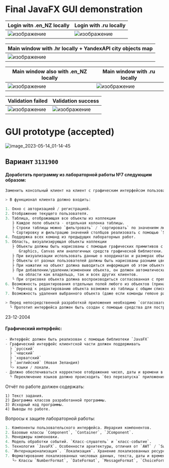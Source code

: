 # Final JavaFX GUI demonstration

|Login witn .en_NZ locally|Login with .ru locally|
|-|-|
|![изображение](https://github.com/worthant/Java_labs/assets/43885024/c97764e5-f7df-4986-9589-2fdfa7dcb50e)|![изображение](https://github.com/worthant/Java_labs/assets/43885024/ecdf1d24-d85e-4121-8605-d51e81b09b00)|

|Main window with .hr locally + YandexAPI city objects map|
|-|
|![изображение](https://github.com/worthant/Java_labs/assets/43885024/949c527d-215c-4644-b4ac-2760b0ce87b5)|

|Main window also with .en_NZ locally|Main window with .ru locally|
|-|-|
|![изображение](https://github.com/worthant/Java_labs/assets/43885024/964a335b-d10d-4982-81da-2d1b3bed9d1c)|![изображение](https://github.com/worthant/Java_labs/assets/43885024/12ea1972-fb5a-4b36-99b1-3b2ccb9b8e14)|

|Validation failed|Validation success|
|-|-|
|![изображение](https://github.com/worthant/Java_labs/assets/43885024/87a80cfa-5390-424f-9da5-846e8a7410bb)|![изображение](https://github.com/worthant/Java_labs/assets/43885024/53a04284-6717-451f-8c7f-8ab1e599face)|



# GUI prototype (accepted)
![image_2023-05-14_01-14-45](https://github.com/worthant/Java_labs/assets/43885024/c75f712c-cf44-411d-82b1-a9a3af8cccf7)

## Вариант `3131900`

#### Доработать программу из лабораторной работы №7 следующим образом:

```python
Заменить консольный клиент на клиент с графическим интерфейсом пользователя(GUI). 

> В функционал клиента должно входить:

1. Окно с авторизацией / регистрацией.
2. Отображение текущего пользователя.
3. Таблица, отображающая все объекты из коллекции
   ├ Каждое поле объекта - отдельная колонка таблицы.
   ├ Строки таблицы можно `фильтровать` / `сортировать` по значениям любой из колонок. 
   └ Сортировку и фильтрацию значений столбцов реализовать с помощью `Streams API`.
4. Поддержка всех команд из предыдущих лабораторных работ.
5. Область, визуализирующая объекты коллекции
   ├ Объекты должны быть нарисованы с помощью графических примитивов с использованием 
      Graphics, Canvas или аналогичных средств графической библиотеки.
   ├ При визуализации использовать данные о координатах и размерах объекта.
   ├ Объекты от разных пользователей должны быть нарисованы разными цветами.
   ├ При нажатии на объект должна выводиться информация об этом объекте.
   ├ При добавлении/удалении/изменении объекта, он должен автоматически появиться/исчезнуть/измениться
      на области как владельца, так и всех других клиентов. 
   └ При отрисовке объекта должна воспроизводиться согласованная с преподавателем `анимация`.
6. Возможность редактирования отдельных полей любого из объектов (принадлежащего пользователю). 
   └ Переход к редактированию объекта возможен из таблицы с общим списком объектов и из области с визуализацией объекта.
7. Возможность удаления выбранного объекта (даже если команды remove ранее не было).

> Перед непосредственной разработкой приложения необходимо `согласовать прототип интерфейса` с преподавателем. 
  └ Прототип интерфейса должен быть создан с помощью средства для построения прототипов интерфейсов(`mockplus`, draw.io, etc.)
```
23-12-2004

#### Графический интерфейс:
```python
- Интерфейс должен быть реализован с помощью библиотеки `JavaFX`
- Графический интерфейс клиентской части должен поддерживать 
  ├ `русский`
  ├ `чешский`
  ├ `хорватский`
  ├ `английский` (Новая Зеландия)
  └> языки / локали. 
- Должно обеспечиваться корректное отображение чисел, даты и времени в соответстии с `локалью`. 
  └ Переключение языков должно происходить `без перезапуска` приложения. Локализованные ресурсы должны `храниться в классе`.
```

Отчёт по работе должен содержать:

    1) Текст задания.
    2) Диаграмма классов разработанной программы.
    3) Исходный код программы.
    4) Выводы по работе.

Вопросы к защите лабораторной работы:
```python
1. Компоненты пользовательского интерфейса. Иерархия компонентов.
2. Базовые классы `Component`, `Container`, `JComponent`.
3. Менеджеры компоновки.
4. Модель обработки событий. `Класс-слушатель` и `класс-событие`.
5. Технология `JavaFX`. Особенности архитектуры, отличия от `AWT` / `Swing`.
6. `Интернационализация`. `Локализация`. Хранение локализованных ресурсов.
7. Форматирование локализованных числовых данных, текста, даты и времени. 
   └> Классы `NumberFormat`, `DateFormat`, `MessageFormat`, `ChoiceFormat`.
```

